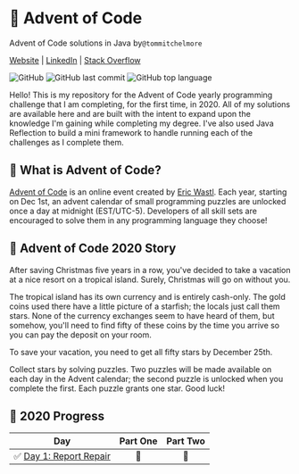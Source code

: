 
# 🎄 Advent of Code
Advent of Code solutions in Java by`@tommitchelmore`

[Website](https://tommitchelmore.com) | [LinkedIn](https://www.linkedin.com/in/tommitchelmore/) | [Stack Overflow](https://stackoverflow.com/users/8671742/tom-mitchelmore)

![GitHub](https://img.shields.io/github/license/tommitchelmore/adventofcode?style=flat-square)
![GitHub last commit](https://img.shields.io/github/last-commit/tommitchelmore/adventofcode?style=flat-square)
![GitHub top language](https://img.shields.io/github/languages/top/tommitchelmore/adventofcode?style=flat-square)

Hello!  This is my repository for the Advent of Code yearly programming challenge that I am completing, for the first time, in 2020.  All of my solutions are available here and are built with the intent to expand upon the knowledge I'm gaining while completing my degree.  I've also used Java Reflection to build a mini framework to handle running each of the challenges as I complete them.

## 🎅 What is Advent of Code?
[Advent of Code](http://adventofcode.com) is an online event created by [Eric Wastl](https://twitter.com/ericwastl). Each year, starting on Dec 1st, an advent calendar of small programming puzzles are unlocked once a day at midnight (EST/UTC-5). Developers of all skill sets are encouraged to solve them in any programming language they choose!

## 📖 Advent of Code 2020 Story
After saving Christmas five years in a row, you've decided to take a vacation at a nice resort on a tropical island. Surely, Christmas will go on without you.

The tropical island has its own currency and is entirely cash-only. The gold coins used there have a little picture of a starfish; the locals just call them stars. None of the currency exchanges seem to have heard of them, but somehow, you'll need to find fifty of these coins by the time you arrive so you can pay the deposit on your room.

To save your vacation, you need to get all fifty stars by December 25th.

Collect stars by solving puzzles. Two puzzles will be made available on each day in the Advent calendar; the second puzzle is unlocked when you complete the first. Each puzzle grants one star. Good luck!

## 🌟 2020 Progress

| Day  | Part One | Part Two | 
|---|:---:|:---:|
| ✅ [Day 1: Report Repair](https://github.com/tommitchelmore/adventofcode/blob/main/src/com/tommitchelmore/adventofcode/year2020/days/Day1.java)| 🌟 | 🌟 |
